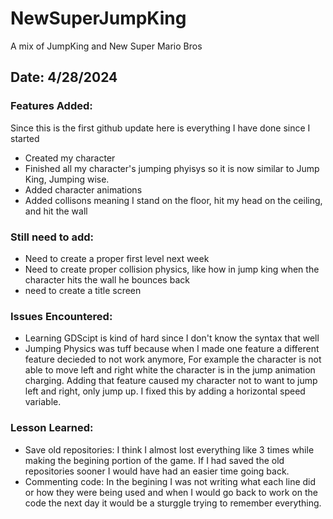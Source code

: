 # NewSuperJumpKing
 A mix of JumpKing and New Super Mario Bros

## Date: 4/28/2024
### Features Added:
Since this is the first github update here is everything I have done since I started
- Created my character
- Finished all my character's jumping phyisys so it is now similar to Jump King, Jumping wise.
- Added character animations
- Added collisons meaning I stand on the floor, hit my head on the ceiling, and hit the wall
### Still need to add:
- Need to create a proper first level next week
- Need to create proper collision physics, like how in jump king when the character hits the wall he bounces back
- need to create a title screen
### Issues Encountered:
- Learning GDScipt is kind of hard since I don't know the syntax that well
- Jumping Physics was tuff because when I made one feature a different feature decieded to not work anymore, For example the character is not able to move left and right white the character is in the jump animation charging. Adding that feature caused my character not to want to jump left and right, only jump up. I fixed this by adding a horizontal speed variable.
### Lesson Learned:
- Save old repositories: I think I almost lost everything like 3 times while making the begining portion of the game. If I had saved the old repositories sooner I would have had an easier time going back.
- Commenting code: In the begining I was not writing what each line did or how they were being used and when I would go back to work on the code the next day it would be a sturggle trying to remember everything. 
